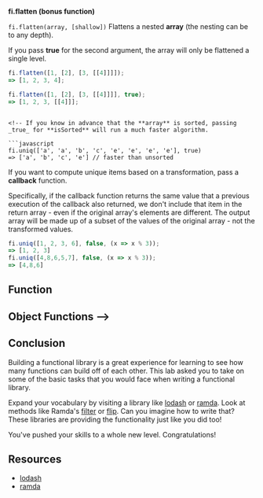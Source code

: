 <!-- # JavaScript Advanced Functions: Build a JavaScript Functional Library

## Introduction

"Functional programming (FP)" is a style of programming like record-oriented or
object-oriented programming. It's very popular in languages that ***LOVE***
functions, like JavaScript.

Don't get spooked though, we've been guiding you and coaching you all along to
think in the "FP" mindset.

Developers learn new paradigms all the time. Today we're going to practice
learning a new style of programming and implementing it.

First, read up on [FP][], and then come back.

## Learning Goals

* Define an IIFE: Instantly-Invoked Function Expression
* Pass data between functions and callbacks
* Call a callback from within a function
* Pass a callback to a function
* Identify JavaScript's non-enforcement of arity

## Instructions

Your functions should conform to the following guidelines:

1. Write pure functions (see article)
2. Avoid sharing or mutating state (see article)
3. Avoid side effects (see article)

Given the same input your functions should always return the same value.

Below you will find a list of function descriptions detailing what their name,
parameters and return value should be. Your job is to develop the code to
implement these functions.

The entire `fi` library should be wrapped in an [Immediately Invoked Function
Expression][IIFE] (IIFE), like the example below.

```javascript
fi = (function() {
  return {
    libraryMethod: function() {
      return "Start by reading the article!";
    },

    each: function() {
      /*TODO*/
    }
  };
})();

fi.libraryMethod();
```

Wrapping a library in code is sometimes called "[The Module Pattern][MP]"

The point of this exercise is to build ***your own implementation*** of the
collection-processing methods. Don't simply re-use the built-in methods!
Leverage all you know about callbacks, passing data, etc. to prove that you
could build your own collection-processing framework whenever ***you*** want. -->

<!-- ## Collection Functions (Arrays or Objects) -->

<!-- **fi.each**

`fi.each(collection, callback)`

Iterates over a **collection** of elements, passing each element in turn to a
**callback** function. Each invocation of **callback** is called with three
arguments: (element, index, collection). If **collection** is a JavaScript
object, **callback**'s arguments will be (value, key, collection). **Returns
the original collection for chaining.**

```javascript
fi.each([1, 2, 3], alert);
=> alerts each number in turn and returns the original collection
fi.each({one: 1, two: 2, three: 3}, alert);
=> alerts each number value in turn and returns the original collection
```

**fi.map**

`fi.map(collection, callback)`

Produces a new array of values by mapping each value in **collection** through
a transformation function (**callback**). The callback is passed three
arguments: the value, then the index (or key) of the iteration, and finally a
reference to the entire collection. **Returns a new collection for chaining
without modifying the original.**

```javascript
fi.map([1, 2, 3], function(num){ return num * 3; });
=> [3, 6, 9]
fi.map({one: 1, two: 2, three: 3}, function(num, key){ return num * 3; });
=> [3, 6, 9]
```

**fi.reduce**

`fi.reduce(collection, callback, acc)`

Reduce boils down a **collection** of values into a single value. **Acc**
(short for accumulator) starts as the initial state of the reduction, and with
each successive step it should be accumulate the return value of **callback**.
The callback is passed three arguments: the acc, the current value in our
iteration (the element in the array), and finally a reference to the entire
collection.

```javascript
var sum = fi.reduce([1, 2, 3], function(acc, val, collection) { return acc + val; }, 0);
=> 6
```

**fi.find**

`fi.find(collection, predicate)`

Looks through each value in the **collection**, returning the first one that
passes a truth test (**predicate**), or undefined if no value passes the test.
The function returns as soon as it finds an acceptable element, and doesn't
traverse the entire collection.

```javascript
var even = fi.find([1, 2, 3, 4, 5, 6], function(num){ return num % 2 == 0; });
=> 2
```

**fi.filter**

`fi.filter(collection, predicate)`

Looks through each value in the **collection**, returning an array of all the
values that pass a truth test (**predicate**).

```javascript
var evens = fi.filter([1, 2, 3, 4, 5, 6], function(num){ return num % 2 == 0; });
=> [2, 4, 6]
```

**fi.size**

`fi.size(collection)`

Return the number of values in the **collection**.

```javascript
fi.size({one: 1, two: 2, three: 3});
=> 3
``` -->

<!-- ## Array Functions

**fi.first**

`fi.first(array, [n])`

Returns the first element of an **array**. Passing **n** will return the first **n** elements of the array.

```javascript
fi.first([5, 4, 3, 2, 1]);
=> 5

fi.first([5, 4, 3, 2, 1], 3);
=> [5, 4, 3]
```

**fi.last**

`fi.last(array, [n])`

Returns the last element of an **array**. Passing **n** will return the last **n** elements of the array.

```javascript
fi.last([5, 4, 3, 2, 1]);
=> 1
```

**fi.compact**

`fi.compact(array)`

Returns a copy of the **array** with all falsy values removed. In JavaScript,
_false_, _null_, _0_, _""_, _undefined_ and _NaN_ are all falsy.

```javascript
fi.compact([0, 1, false, 2, '', 3]);
=> [1, 2, 3]
```

**fi.sortBy**

`fi.sortBy(array, callback)`

Returns a sorted copy of **array**, ranked in ascending order by the results of
running each value through **callback**. The values from the original array
should be retained within the sorted copy, just in ascending order.  

_The point of this exercise is not to write your own sorting algorithm and you are free to use the native [JS sort](https://www.w3schools.com/js/js_array_sort.asp)_

_If you would like to go deeper and try to construct your own sorting algorithm
this is a great extension.
[Here](http://blog.benoitvallon.com/sorting-algorithms-in-javascript/sorting-algorithms-in-javascript-all-the-code/)
is a list of sorting algorithms implemented in JS with additional resources_

```javascript
fi.sortBy([1, 2, 3, 4, 5, 6], function(num){ return Math.sin(num) });
=> [5, 4, 6, 3, 1, 2];


var stooges = [{name: 'moe', age: 40}, {name: 'larry', age: 50}, {name: 'curly', age: 60}];
fi.sortBy(stooges, function(stooge){ return stooge.name });
=> [{name: 'curly', age: 60}, {name: 'larry', age: 50}, {name: 'moe', age: 40}];
``` -->

**fi.flatten (bonus function)**

`fi.flatten(array, [shallow])`
Flattens a nested **array** (the nesting can be to any depth).

If you pass **true** for the second argument, the array will only be flattened a single level.

```javascript
fi.flatten([1, [2], [3, [[4]]]]);
=> [1, 2, 3, 4];

fi.flatten([1, [2], [3, [[4]]]], true);
=> [1, 2, 3, [[4]]];
```

<!-- **fi.uniq**

`fi.uniq(array, [isSorted], [callback])`

Produces a duplicate-free version of the **array**, using _===_ to test object equality. In particular only the first occurrence of each value is kept.

```javascript
fi.uniq([1, 2, 1, 4, 1, 3]);
=> [1, 2, 4, 3] -->
```

<!-- If you know in advance that the **array** is sorted, passing _true_ for **isSorted** will run a much faster algorithm. 

```javascript
fi.uniq(['a', 'a', 'b', 'c', 'e', 'e', 'e', 'e'], true)
=> ['a', 'b', 'c', 'e'] // faster than unsorted
```

If you want to compute unique items based on a transformation, pass a **callback** function.

Specifically, if the callback function returns the same value that a previous execution of the callback also returned, we don't include that item in the return array - even if the original array's elements are different. The output array will be made up of a subset of the values of the original array - not the transformed values.

```javascript
fi.uniq([1, 2, 3, 6], false, (x => x % 3));
=> [1, 2, 3]
fi.uniq([4,8,6,5,7], false, (x => x % 3));
=> [4,8,6]
```

## Function

## Object Functions -->

<!-- **fi.keys**

`fi.keys(object)`

Retrieve all the names of the **object**'s own enumerable properties.

```javascript
fi.keys({one: 1, two: 2, three: 3});
=> ["one", "two", "three"]
```

**fi.values**

`fi.values(object)`
Return all of the values of the **object**'s own properties.

```javascript
fi.values({one: 1, two: 2, three: 3});
=> [1, 2, 3]
``` -->

<!-- **fi.functions**

`fi.functions(object)`

Returns a sorted collection of the names of every function in an object — that is to say, the name of every property whose value is a function.

```javascript
fi.functions(fi);
=> ["compact", "each", "filter", "find", "first", "functions", "last", "map", "reduce", "size", "sortBy"]
``` -->

## Conclusion

Building a functional library is a great experience for learning to see how
many functions can build off of each other. This lab asked you to take on some
of the basic tasks that you would face when writing a functional library.

Expand your vocabulary by visiting a library like [lodash][] or [ramda][]. Look
at methods like Ramda's [filter][] or [flip][]. Can you imagine how to write
that? These libraries are providing the functionality just like you did too!

You've pushed your skills to a whole new level. Congratulations!

## Resources

* [lodash][]
* [ramda][]

[lodash]: https://lodash.com
[ramda]: https://ramdajs.com/docs/
[filter]: https://ramdajs.com/docs/#filter
[flip]: https://ramdajs.com/docs/#flip
[FP]: https://medium.com/javascript-scene/master-the-javascript-interview-what-is-functional-programming-7f218c68b3a0
[IIFE]: https://en.wikipedia.org/wiki/Immediately-invoked_function_expression
[MP]: https://addyosmani.com/resources/essentialjsdesignpatterns/book/#modulepatternjavascript
